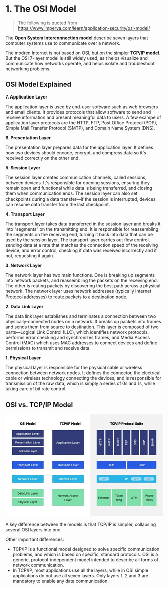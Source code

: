 # 1. The OSI Model

> The following is quoted from https://www.imperva.com/learn/application-security/osi-model/

The **Open System Interconnection model** describe seven layers that computer systems use to communicate over a network.

The modren Internet is not based on OSI, but on the simpler **TCP/IP model**. But the OSI 7-layer model is still widely used, as t helps visualize and communicate how networks operate, and helps isolate and troubleshoot networking problems.

## OSI Model Explained

**7. Application Layer**

The application layer is used by end-user software such as web browsers and email clients. It provides protocols that allow software to send and receive information and present meaningful data to users. A few exampe of application layer protocols are the HTTP, FTP, Post Office Protocol (POP), Simple Mail Transfer Protocol (SMTP), and Domain Name System (DNS).

**6. Presentation Layer**

The presentation layer prepares data for the application layer. It defines how two devices should encode, encrypt, and compress data so it's received correctly on the other end. 

**5. Session Layer**

The session layer creates communication channels, called sessions, between devices. It's responsible for opening sessions, ensuring they remain open and functional while data is being transferred, and closing them when communication ends. The session layer can also set checkpoints during a data transfer—if the session is interrupted, devices can resume data transfer from the last checkpoint.

**4. Transport Layer**

The transport layer takes data transferred in the session layer and breaks it into “segments” on the transmitting end. It is responsible for reassembling the segments on the receiving end, turning it back into data that can be used by the session layer. The transport layer carries out flow control, sending data at a rate that matches the connection speed of the receiving device, and error control, checking if data was received incorrectly and if not, requesting it again.

**3. Network Layer**

The network layer has two main functions. One is breaking up segments into network packets, and reassembling the packets on the receiving end. The other is routing packets by discovering the best path across a physical network. The network layer uses network addresses (typically Internet Protocol addresses) to route packets to a destination node.

**2. Data Link Layer**

The data link layer establishes and terminates a connection between two physically-connected nodes on a network. It breaks up packets into frames and sends them from source to destination. This layer is composed of two parts—Logical Link Control (LLC), which identifies network protocols, performs error checking and synchronizes frames, and Media Access Control (MAC) which uses MAC addresses to connect devices and define permissions to transmit and receive data.

**1. Physical Layer**

The physical layer is responsible for the physical cable or wireless connection between network nodes. It defines the connector, the electrical cable or wireless technology connecting the devices, and is responsible for transmission of the raw data, which is simply a series of 0s and 1s, while taking care of bit rate control.

## OSI vs. TCP/IP Model

![image](./images/OSI-vs.-TCPIP-models.jpg)

A key difference between the models is that TCP/IP is simpler, collapsing several OSI layers into one.

Other important differences:

- TCP/IP is a functional model designed to solve specific communication problems, and which is based on specific, standard protocols. OSI is a generic, protocol-independent model intended to describe all forms of network communication.
- In TCP/IP, most applications use all the layers, while in OSI simple applications do not use all seven layers. Only layers 1, 2 and 3 are mandatory to enable any data communication.
